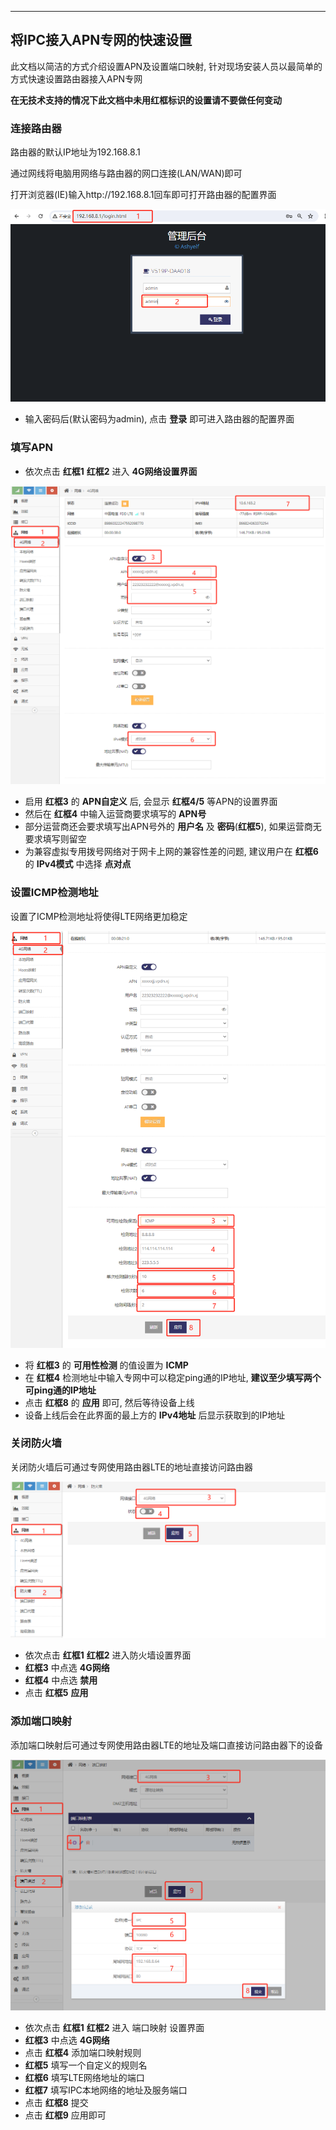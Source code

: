 ***
## 将IPC接入APN专网的快速设置

此文档以简洁的方式介绍设置APN及设置端口映射, 针对现场安装人员以最简单的方式快速设置路由器接入APN专网

**在无技术支持的情况下此文档中未用红框标识的设置请不要做任何变动**

### 连接路由器

路由器的默认IP地址为192.168.8.1

通过网线将电脑用网络与路由器的网口连接(LAN/WAN)即可

打开浏览器(IE)输入http://192.168.8.1回车即可打开路由器的配置界面

![avatar](./lte_apn_ipc_settings_login.png) 

- 输入密码后(默认密码为admin), 点击 **登录** 即可进入路由器的配置界面


### 填写APN

- 依次点击 **红框1** **红框2** 进入 **4G网络设置界面**

![avatar](./lte_apn_settings.png) 

- 启用 **红框3** 的 **APN自定义** 后, 会显示 **红框4/5** 等APN的设置界面
- 然后在 **红框4** 中输入运营商要求填写的 **APN号**
- 部分运营商还会要求填写出APN号外的 **用户名** 及 **密码**(**红框5**), 如果运营商无要求填写则留空
- 为兼容虚拟专用拨号网络对于网卡上网的兼容性差的问题, 建议用户在 **红框6** 的 **IPv4模式** 中选择 **点对点**


### 设置ICMP检测地址

设置了ICMP检测地址将使得LTE网络更加稳定

![avatar](./lte_apn_icmp.png) 

- 将 **红框3** 的 **可用性检测** 的值设置为 **ICMP**
- 在 **红框4** 检测地址中输入专网中可以稳定ping通的IP地址, **建议至少填写两个可ping通的IP地址**
- 点击 **红框8** 的 **应用** 即可, 然后等待设备上线
- 设备上线后会在此界面的最上方的 **IPv4地址** 后显示获取到的IP地址

### 关闭防火墙

关闭防火墙后可通过专网使用路由器LTE的地址直接访问路由器

![avatar](./lte_apn_ipc_settings_firewall.png) 
- 依次点击 **红框1** **红框2** 进入防火墙设置界面
- **红框3** 中点选 **4G网络**
- **红框4** 中点选 **禁用**
- 点击 **红框5** **应用**


### 添加端口映射

添加端口映射后可通过专网使用路由器LTE的地址及端口直接访问路由器下的设备

![avatar](./lte_apn_ipc_settings_map.png) 
- 依次点击 **红框1** **红框2** 进入 端口映射 设置界面
- **红框3** 中点选 **4G网络**
- 点击 **红框4** 添加端口映射规则
- **红框5** 填写一个自定义的规则名
- **红框6** 填写LTE网络地址的端口
- **红框7** 填写IPC本地网络的地址及服务端口
- 点击 **红框8** 提交
- 点击 **红框9** 应用即可



